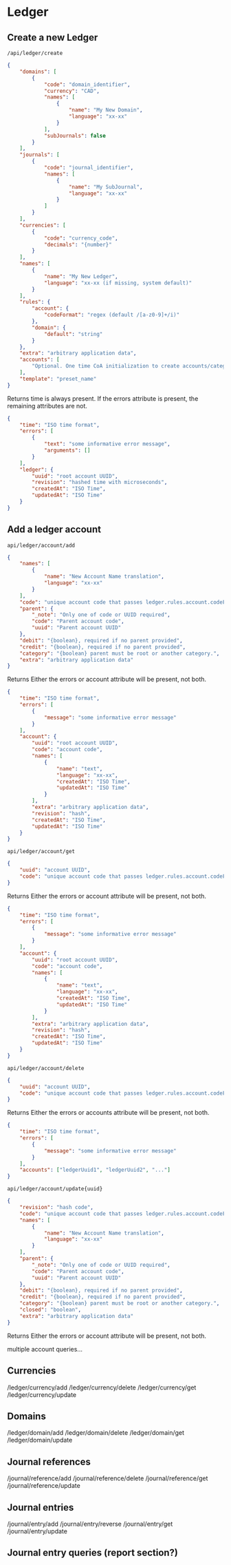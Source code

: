 # Ledger

## Create a new Ledger

`/api/ledger/create`

```json
{
    "domains": [
        {
            "code": "domain_identifier",
            "currency": "CAD",
            "names": [
                {
                    "name": "My New Domain",
                    "language": "xx-xx"
                }
            ],
            "subJournals": false
        }
    ],
    "journals": [
        {
            "code": "journal_identifier",
            "names": [
                {
                    "name": "My SubJournal",
                    "language": "xx-xx"
                }
            ]
        }
    ],
    "currencies": [
        {
            "code": "currency_code",
            "decimals": "{number}"
        }
    ],
    "names": [
        {
            "name": "My New Ledger",
            "language": "xx-xx (if missing, system default)"
        }
    ],
    "rules": {
        "account": {
            "codeFormat": "regex (default /[a-z0-9]+/i)"   
        },
        "domain": {
            "default": "string"
        }
    },
    "extra": "arbitrary application data",
    "accounts": [
        "Optional. One time CoA initialization to create accounts/categories with balances."
    ],
    "template": "preset_name"
}
```
Returns
time is always present.
If the errors attribute is present, the remaining attributes are not.
```json
{
    "time": "ISO time format",
    "errors": [
        {
            "text": "some informative error message",
            "arguments": []
        }
    ],
    "ledger": {
        "uuid": "root account UUID",
        "revision": "hashed time with microseconds",
        "createdAt": "ISO Time",
        "updatedAt": "ISO Time"
    }
}
```

## Add a ledger account

`api/ledger/account/add`

```json
{
    "names": [
        {
            "name": "New Account Name translation",
            "language": "xx-xx"
        }
    ],
    "code": "unique account code that passes ledger.rules.account.codeFormat regex",
    "parent": {
        "_note": "Only one of code or UUID required",
        "code": "Parent account code",
        "uuid": "Parent account UUID"
    },
    "debit": "{boolean}, required if no parent provided",
    "credit": "{boolean}, required if no parent provided",
    "category": "{boolean} parent must be root or another category.",
    "extra": "arbitrary application data"
}
```
Returns
Either the errors or account attribute will be present, not both.
```json
{
    "time": "ISO time format",
    "errors": [
        {
            "message": "some informative error message"
        }
    ],
    "account": {
        "uuid": "root account UUID",
        "code": "account code",
        "names": [
            {
                "name": "text",
                "language": "xx-xx",
                "createdAt": "ISO Time",
                "updatedAt": "ISO Time"
            }
        ],
        "extra": "arbitrary application data",
        "revision": "hash",
        "createdAt": "ISO Time",
        "updatedAt": "ISO Time"
    }
}
```


`api/ledger/account/get`

```json
{
    "uuid": "account UUID",
    "code": "unique account code that passes ledger.rules.account.codeFormat regex"
}
```
Returns
Either the errors or account attribute will be present, not both.
```json
{
    "time": "ISO time format",
    "errors": [
        {
            "message": "some informative error message"
        }
    ],
    "account": {
        "uuid": "root account UUID",
        "code": "account code",
        "names": [
            {
                "name": "text",
                "language": "xx-xx",
                "createdAt": "ISO Time",
                "updatedAt": "ISO Time"
            }
        ],
        "extra": "arbitrary application data",
        "revision": "hash",
        "createdAt": "ISO Time",
        "updatedAt": "ISO Time"
    }
}
```

`api/ledger/account/delete`
```json
{
    "uuid": "account UUID",
    "code": "unique account code that passes ledger.rules.account.codeFormat regex"
}
```
Returns
Either the errors or accounts attribute will be present, not both.
```json
{
    "time": "ISO time format",
    "errors": [
        {
            "message": "some informative error message"
        }
    ],
    "accounts": ["ledgerUuid1", "ledgerUuid2", "..."]
}
```

`api/ledger/account/update{uuid}`

```json
{
    "revision": "hash code",
    "code": "unique account code that passes ledger.rules.account.codeFormat regex",
    "names": [
        {
            "name": "New Account Name translation",
            "language": "xx-xx"
        }
    ],
    "parent": {
        "_note": "Only one of code or UUID required",
        "code": "Parent account code",
        "uuid": "Parent account UUID"
    },
    "debit": "{boolean}, required if no parent provided",
    "credit": "{boolean}, required if no parent provided",
    "category": "{boolean} parent must be root or another category.",
    "closed": "boolean",
    "extra": "arbitrary application data"
}
```
Returns
Either the errors or account attribute will be present, not both.

multiple account queries...

## Currencies
/ledger/currency/add
/ledger/currency/delete
/ledger/currency/get
/ledger/currency/update

## Domains
/ledger/domain/add
/ledger/domain/delete
/ledger/domain/get
/ledger/domain/update

## Journal references

/journal/reference/add
/journal/reference/delete
/journal/reference/get
/journal/reference/update

## Journal entries

/journal/entry/add
/journal/entry/reverse
/journal/entry/get
/journal/entry/update

## Journal entry queries (report section?)
